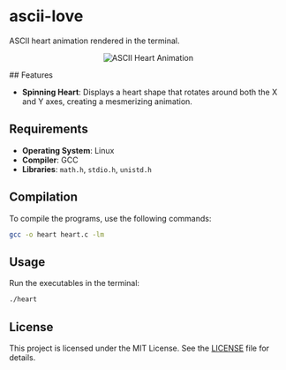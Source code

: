 # ascii-love

ASCII heart animation rendered in the terminal.

<p align="center">
  <img src="media/ezgif-6-eb50f9e220.gif", alt="ASCII Heart Animation">
</p>
## Features

- **Spinning Heart**: Displays a heart shape that rotates around both the X and Y axes, creating a mesmerizing animation.

## Requirements

- **Operating System**: Linux
- **Compiler**: GCC
- **Libraries**: `math.h`, `stdio.h`, `unistd.h`

## Compilation

To compile the programs, use the following commands:

```sh
gcc -o heart heart.c -lm
```

## Usage

Run the executables in the terminal:

```sh
./heart
```

## License

This project is licensed under the MIT License. See the [LICENSE](LICENSE) file for details.
